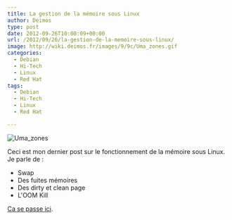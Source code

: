```yaml
---
title: La gestion de la mémoire sous Linux
author: Deimos
type: post
date: 2012-09-26T10:00:09+00:00
url: /2012/09/26/la-gestion-de-la-memoire-sous-linux/
image: http://wiki.deimos.fr/images/9/9c/Uma_zones.gif
categories:
  - Debian
  - Hi-Tech
  - Linux
  - Red Hat
tags:
  - Debian
  - Hi-Tech
  - Linux
  - Red Hat

---
```

![Uma_zones](http://wiki.deimos.fr/images/9/9c/Uma_zones.gif)

Ceci est mon dernier post sur le fonctionnement de la mémoire sous Linux. Je parle de :

  * Swap
  * Des fuites mémoires
  * Des dirty et clean page
  * L'OOM Kill

[Ca se passe ici](http://wiki.deimos.fr/La_gestion_de_la_m%C3%A9moire_sous_Linux).